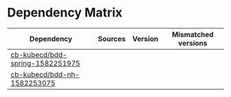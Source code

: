 # Dependency Matrix

Dependency | Sources | Version | Mismatched versions
---------- | ------- | ------- | -------------------
[cb-kubecd/bdd-spring-1582251975](https://github.com/cb-kubecd/bdd-spring-1582251975.git) |  | []() | 
[cb-kubecd/bdd-nh-1582253075](https://github.com/cb-kubecd/bdd-nh-1582253075.git) |  | []() | 
